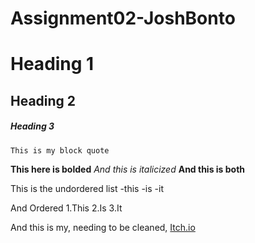 # Assignment02-JoshBonto

# Heading 1

## Heading 2

##### Heading 3

```
This is my block quote
```
**This here is bolded**
*And this is italicized*
**__And this is both__**

This is the undordered list
-this
-is
-it

And Ordered
1.This
2.Is
3.It

And this is my, needing to be cleaned, [Itch.io](https://joshuabonto.itch.io/)


